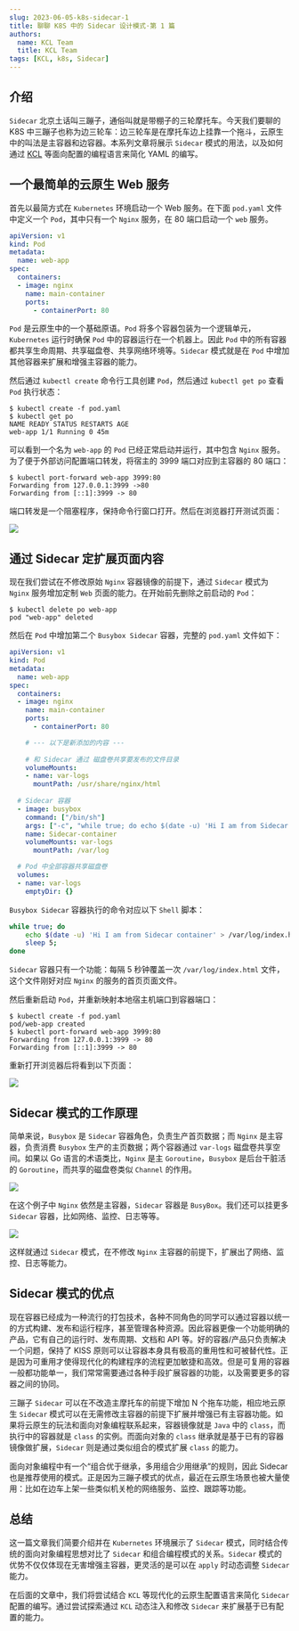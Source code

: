 ```yaml
---
slug: 2023-06-05-k8s-sidecar-1
title: 聊聊 K8S 中的 Sidecar 设计模式·第 1 篇
authors:
  name: KCL Team
  title: KCL Team
tags: [KCL, k8s, Sidecar]
---
```

## 介绍

`Sidecar` 北京土话叫三蹦子，通俗叫就是带棚子的三轮摩托车。今天我们要聊的 K8S 中三蹦子也称为边三轮车：边三轮车是在摩托车边上挂靠一个拖斗，云原生中的叫法是主容器和边容器。本系列文章将展示 `Sidecar` 模式的用法，以及如何通过 [KCL](https://kcl-lang.io/) 等面向配置的编程语言来简化 YAML 的编写。

## 一个最简单的云原生 Web 服务

首先以最简方式在 `Kubernetes` 环境启动一个 Web 服务。在下面 `pod.yaml` 文件中定义一个 `Pod`，其中只有一个 `Nginx` 服务，在 80 端口启动一个 `web` 服务。

```yaml
apiVersion: v1
kind: Pod
metadata:
  name: web-app
spec:
  containers:
  - image: nginx
    name: main-container
    ports:
      - containerPort: 80
```

`Pod` 是云原生中的一个基础原语。`Pod` 将多个容器包装为一个逻辑单元，`Kubernetes` 运行时确保 `Pod` 中的容器运行在一个机器上。因此 `Pod` 中的所有容器都共享生命周期、共享磁盘卷、共享网络环境等。`Sidecar` 模式就是在 `Pod` 中增加其他容器来扩展和增强主容器的能力。

然后通过 `kubectl create` 命令行工具创建 `Pod`，然后通过 `kubectl get po` 查看 `Pod` 执行状态：

```shell
$ kubectl create -f pod.yaml
$ kubectl get po
NAME READY STATUS RESTARTS AGE
web-app 1/1 Running 0 45m
```

可以看到一个名为 `web-app` 的 `Pod` 已经正常启动并运行，其中包含 `Nginx` 服务。为了便于外部访问配置端口转发，将宿主的 3999 端口对应到主容器的 80 端口：

```shell
$ kubectl port-forward web-app 3999:80
Forwarding from 127.0.0.1:3999 ->80
Forwarding from [::1]:3999 -> 80
```

端口转发是一个阻塞程序，保持命令行窗口打开。然后在浏览器打开测试页面：

![](/img/blog/2023-06-05-k8s-side-car/port-forward.png)

## 通过 Sidecar 定扩展页面内容

现在我们尝试在不修改原始 `Nginx` 容器镜像的前提下，通过 `Sidecar` 模式为 `Nginx` 服务增加定制 `Web` 页面的能力。在开始前先删除之前启动的 `Pod`：

```shell
$ kubectl delete po web-app
pod "web-app" deleted
```

然后在 `Pod` 中增加第二个 `Busybox Sidecar` 容器，完整的 `pod.yaml` 文件如下：

```yaml
apiVersion: v1
kind: Pod
metadata:
  name: web-app
spec:
  containers:
  - image: nginx
    name: main-container
    ports:
      - containerPort: 80

    # --- 以下是新添加的内容 ---
    
    # 和 Sidecar 通过 磁盘卷共享要发布的文件目录
    volumeMounts:
    - name: var-logs
      mountPath: /usr/share/nginx/html
  
  # Sidecar 容器
  - image: busybox
    command: ["/bin/sh"]
    args: ["-c", "while true; do echo $(date -u) 'Hi I am from Sidecar container' > /var/log/index.html; sleep 5;done"]
    name: Sidecar-container
    volumeMounts: var-logs
      mountPath: /var/log

  # Pod 中全部容器共享磁盘卷
  volumes:
  - name: var-logs
    emptyDir: {}
```

`Busybox Sidecar` 容器执行的命令对应以下 `Shell` 脚本：

```bash
while true; do
	echo $(date -u) 'Hi I am from Sidecar container' > /var/log/index.html;
	sleep 5;
done
```

`Sidecar` 容器只有一个功能：每隔 5 秒钟覆盖一次 `/var/log/index.html` 文件，这个文件刚好对应 `Nginx` 的服务的首页页面文件。

然后重新启动 `Pod`，并重新映射本地宿主机端口到容器端口：

```shell
$ kubectl create -f pod.yaml 
pod/web-app created
$ kubectl port-forward web-app 3999:80
Forwarding from 127.0.0.1:3999 -> 80
Forwarding from [::1]:3999 -> 80
```

重新打开浏览器后将看到以下页面：

![](/img/blog/2023-06-05-k8s-side-car/port-forward-1.png)

## Sidecar 模式的工作原理

简单来说，`Busybox` 是 `Sidecar` 容器角色，负责生产首页数据；而 `Nginx` 是主容器，负责消费 `Busybox` 生产的主页数据；两个容器通过 `var-logs` 磁盘卷共享空间。如果以 Go 语言的术语类比，`Nginx` 是主 `Goroutine`，`Busybox` 是后台干脏活的 `Goroutine`，而共享的磁盘卷类似 `Channel` 的作用。

![](/img/blog/2023-06-05-k8s-side-car/how-sidecar-work.png)

在这个例子中 `Nginx` 依然是主容器，`Sidecar` 容器是 `BusyBox`。我们还可以挂更多 `Sidecar` 容器，比如网络、监控、日志等等。

![](/img/blog/2023-06-05-k8s-side-car/how-sidecar-work-1.png)

这样就通过 `Sidecar` 模式，在不修改 `Nginx` 主容器的前提下，扩展出了网络、监控、日志等能力。

## Sidecar 模式的优点

现在容器已经成为一种流行的打包技术，各种不同角色的同学可以通过容器以统一的方式构建、发布和运行程序，甚至管理各种资源。因此容器更像一个功能明确的产品，它有自己的运行时、发布周期、文档和 API 等。好的容器/产品只负责解决一个问题，保持了 KISS 原则可以让容器本身具有极高的重用性和可被替代性。正是因为可重用才使得现代化的构建程序的流程更加敏捷和高效。但是可复用的容器一般都功能单一，我们常常需要通过各种手段扩展容器的功能，以及需要更多的容器之间的协同。

三蹦子 `Sidecar` 可以在不改造主摩托车的前提下增加 N 个拖车功能，相应地云原生 `Sidecar` 模式可以在无需修改主容器的前提下扩展并增强已有主容器功能。如果将云原生的玩法和面向对象编程联系起来，容器镜像就是 `Java` 中的 `class`，而执行中的容器就是 `class` 的实例。而面向对象的 `class` 继承就是基于已有的容器镜像做扩展，`Sidecar` 则是通过类似组合的模式扩展 `class` 的能力。

面向对象编程中有一个“组合优于继承，多用组合少用继承”的规则，因此 Sidecar 也是推荐使用的模式。正是因为三蹦子模式的优点，最近在云原生场景也被大量使用：比如在边车上架一些类似机关枪的网络服务、监控、跟踪等功能。

## 总结

这一篇文章我们简要介绍并在 `Kubernetes` 环境展示了 `Sidecar` 模式，同时结合传统的面向对象编程思想对比了 `Sidecar` 和组合编程模式的关系。`Sidecar` 模式的优势不仅仅体现在无害增强主容器，更灵活的是可以在 `apply` 时动态调整 `Sidecar` 能力。

在后面的文章中，我们将尝试结合 `KCL` 等现代化的云原生配置语言来简化 `Sidecar` 配置的编写。通过尝试探索通过 `KCL` 动态注入和修改 `Sidecar` 来扩展基于已有配置的能力。
